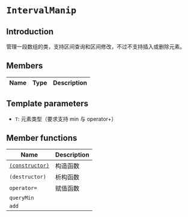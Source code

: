 # `IntervalManip`

## Introduction

管理一段数组的类，支持区间查询和区间修改，不过不支持插入或删除元素。

## Members

Name|Type|Description
--|--|--

## Template parameters

- `T`: 元素类型（要求支持 min 与 operator+）


## Member functions

Name|Description
--|--
[`(constructor)`](IntervalManip/IntervalManip.md)|构造函数
`(destructor)`|析构函数
`operator=`|赋值函数
`queryMin`|
`add`|
